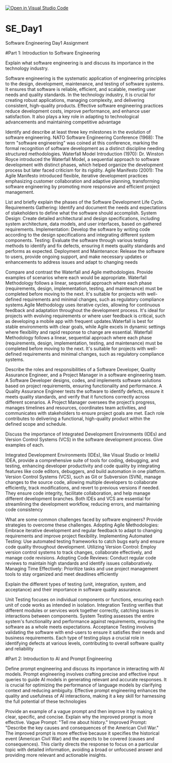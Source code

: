 [![Open in Visual Studio Code](https://classroom.github.com/assets/open-in-vscode-2e0aaae1b6195c2367325f4f02e2d04e9abb55f0b24a779b69b11b9e10269abc.svg)](https://classroom.github.com/online_ide?assignment_repo_id=15569716&assignment_repo_type=AssignmentRepo)
# SE_Day1
Software Engineering Day1 Assignment

#Part 1: Introduction to Software Engineering

Explain what software engineering is and discuss its importance in the technology industry.

Software engineering is the systematic application of engineering principles to the design, development, maintenance, and testing of software systems. It ensures that software is reliable, efficient, and scalable, meeting user needs and quality standards. In the technology industry, it is crucial for creating robust applications, managing complexity, and delivering consistent, high-quality products. Effective software engineering practices reduce development costs, improve performance, and enhance user satisfaction. It also plays a key role in adapting to technological advancements and maintaining competitive advantage

Identify and describe at least three key milestones in the evolution of software engineering.
NATO Software Engineering Conference (1968): The term "software engineering" was coined at this conference, marking the formal recognition of software development as a distinct discipline needing structured methodologies.
Waterfall Model Introduction (1970): Dr. Winston Royce introduced the Waterfall Model, a sequential approach to software development with distinct phases, which helped organize the development process but later faced criticism for its rigidity.
Agile Manifesto (2001): The Agile Manifesto introduced flexible, iterative development practices emphasizing customer collaboration and adaptive planning, transforming software engineering by promoting more responsive and efficient project management.

List and briefly explain the phases of the Software Development Life Cycle.
Requirements Gathering: Identify and document the needs and expectations of stakeholders to define what the software should accomplish.
System Design: Create detailed architectural and design specifications, including system architecture, data models, and user interfaces, based on gathered requirements.
Implementation: Develop the software by writing code according to the design specifications and integrating different system components.
Testing: Evaluate the software through various testing methods to identify and fix defects, ensuring it meets quality standards and performs as expected.
Deployment and Maintenance: Release the software to users, provide ongoing support, and make necessary updates or enhancements to address issues and adapt to changing needs

Compare and contrast the Waterfall and Agile methodologies. Provide examples of scenarios where each would be appropriate.
Waterfall Methodology follows a linear, sequential approach where each phase (requirements, design, implementation, testing, and maintenance) must be completed before moving to the next. It's suitable for projects with well-defined requirements and minimal changes, such as regulatory compliance systems.Agile Methodology uses iterative cycles, allowing for continuous feedback and adaptation throughout the development process. It's ideal for projects with evolving requirements or where user feedback is critical, such as developing a mobile app with frequent updates.Waterfall is best for stable environments with clear goals, while Agile excels in dynamic settings where flexibility and rapid response to change are essential.
Waterfall Methodology follows a linear, sequential approach where each phase (requirements, design, implementation, testing, and maintenance) must be completed before moving to the next. It's suitable for projects with well-defined requirements and minimal changes, such as regulatory compliance systems.

Describe the roles and responsibilities of a Software Developer, Quality Assurance Engineer, and a Project Manager in a software engineering team.
A Software Developer designs, codes, and implements software solutions based on project requirements, ensuring functionality and performance. A Quality Assurance Engineer tests the software to identify defects, ensure it meets quality standards, and verify that it functions correctly across different scenarios. A Project Manager oversees the project’s progress, manages timelines and resources, coordinates team activities, and communicates with stakeholders to ensure project goals are met. Each role contributes to delivering a functional, high-quality product within the defined scope and schedule.

Discuss the importance of Integrated Development Environments (IDEs) and Version Control Systems (VCS) in the software development process. Give examples of each.

Integrated Development Environments (IDEs), like Visual Studio or IntelliJ IDEA, provide a comprehensive suite of tools for coding, debugging, and testing, enhancing developer productivity and code quality by integrating features like code editors, debuggers, and build automation in one platform.
Version Control Systems (VCS), such as Git or Subversion (SVN), manage changes to the source code, allowing multiple developers to collaborate efficiently, track modifications, and revert to previous versions if needed. They ensure code integrity, facilitate collaboration, and help manage different development branches. Both IDEs and VCS are essential for streamlining the development workflow, reducing errors, and maintaining code consistency

What are some common challenges faced by software engineers? Provide strategies to overcome these challenges.
Adopting Agile Methodologies: Embrace iterative development and regular feedback to adapt to changing requirements and improve project flexibility.
Implementing Automated Testing: Use automated testing frameworks to catch bugs early and ensure code quality throughout development.
Utilizing Version Control: Employ version control systems to track changes, collaborate effectively, and manage code revisions.
Adopting Code Reviews: Conduct regular code reviews to maintain high standards and identify issues collaboratively.
Managing Time Effectively: Prioritize tasks and use project management tools to stay organized and meet deadlines efficiently

Explain the different types of testing (unit, integration, system, and acceptance) and their importance in software quality assurance.

Unit Testing focuses on individual components or functions, ensuring each unit of code works as intended in isolation. Integration Testing verifies that different modules or services work together correctly, catching issues in interactions between components. System Testing assesses the entire system's functionality and performance against requirements, ensuring the software as a whole meets expectations. Acceptance Testing involves validating the software with end-users to ensure it satisfies their needs and business requirements. Each type of testing plays a crucial role in identifying defects at various levels, contributing to overall software quality and reliability


#Part 2: Introduction to AI and Prompt Engineering


Define prompt engineering and discuss its importance in interacting with AI models.
Prompt engineering involves crafting precise and effective input queries to guide AI models in generating relevant and accurate responses. It is crucial for optimizing the performance of language models by clarifying context and reducing ambiguity. Effective prompt engineering enhances the quality and usefulness of AI interactions, making it a key skill for harnessing the full potential of these technologies

Provide an example of a vague prompt and then improve it by making it clear, specific, and concise. Explain why the improved prompt is more effective.
Vague Prompt: "Tell me about history."
Improved Prompt: "Describe the key causes and consequences of the American Civil War."
The improved prompt is more effective because it specifies the historical event (American Civil War) and the aspects to be covered (causes and consequences). This clarity directs the response to focus on a particular topic with detailed information, avoiding a broad or unfocused answer and providing more relevant and actionable insights.
